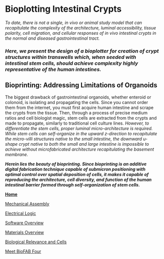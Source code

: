 # Bioplotting Intestinal Crypts

  
_To date, there is not a single, in vivo or animal study model that can recapitulate the complexity of the architecture, luminal accessibility, tissue polarity, cell migration, and cellular responses of in vivo intestinal crypts in the normal and diseased gastrointestinal tract._ 
### **_Here, we present the design of a bioplotter for creation of crypt structures within transwells which, when seeded with intestinal stem cells, should achieve complexity highly representative of the human intestines._**

## Bioprinting: Addressing Limitations of Organoids

The biggest drawback of gastrointestinal organoids, whether enteroid or colonoid, is isolating and propagating the cells. Since you cannot order them from the internet, you must first acquire human intestine and scrape the crypts from the tissue. Then, through a process of precise medium ratios and cell biologist magic, stem cells are extracted from the crypts and made to propagate, similarly to traditional cell culture lines. _However, to differentiate the stem cells, proper luminal micro-architecture is required. While stem cells can self-organize in the upward z-direction to recapitulate the micro-villi structures native to the small intestine, the downward u-shape crypt native to both the small and large intestine is impossible to achieve without microfabricated architecture recapitulating the basement membrane._ 

**_Herein lies the beauty of bioprinting. Since bioprinting is an additive digital fabrication technique capable of submicron positioning with optimal control over spatial deposition of cells, it makes it capable of reproducing the architecture, cell diversity, and function of the human intestinal barrier formed through self-organization of stem cells._**



[**Home**](/Bioplotting-Crypts/index)

[Mechanical Assembly](/Bioplotting-Crypts/Mechanical-Assembly)

[Electrical Logic](/Bioplotting-Crypts/Electrical-Assembly)

[Software Overview](/Bioplotting-Crypts/Software)

[Materials Overview](/Bioplotting-Crypts/Materials)

[Biological Relevance and Cells](/Bioplotting-Crypts/Biological-Relevance)

[Meet BioFAB Four](/Bioplotting-Crypts/meet-the-team)

